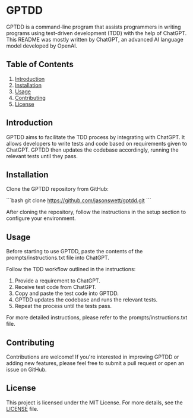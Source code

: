 # GPTDD

GPTDD is a command-line program that assists programmers in writing programs using test-driven development (TDD) with the help of ChatGPT. This README was mostly written by ChatGPT, an advanced AI language model developed by OpenAI.

## Table of Contents

1. [Introduction](#introduction)
2. [Installation](#installation)
3. [Usage](#usage)
4. [Contributing](#contributing)
5. [License](#license)

## Introduction

GPTDD aims to facilitate the TDD process by integrating with ChatGPT. It allows developers to write tests and code based on requirements given to ChatGPT. GPTDD then updates the codebase accordingly, running the relevant tests until they pass.

## Installation

Clone the GPTDD repository from GitHub:

\`\`\`bash
git clone https://github.com/jasonswett/gptdd.git
\`\`\`

After cloning the repository, follow the instructions in the setup section to configure your environment.

## Usage

Before starting to use GPTDD, paste the contents of the prompts/instructions.txt file into ChatGPT.

Follow the TDD workflow outlined in the instructions:

1. Provide a requirement to ChatGPT.
2. Receive test code from ChatGPT.
3. Copy and paste the test code into GPTDD.
4. GPTDD updates the codebase and runs the relevant tests.
5. Repeat the process until the tests pass.

For more detailed instructions, please refer to the prompts/instructions.txt file.

## Contributing

Contributions are welcome! If you're interested in improving GPTDD or adding new features, please feel free to submit a pull request or open an issue on GitHub.

## License

This project is licensed under the MIT License. For more details, see the [LICENSE](LICENSE) file.

